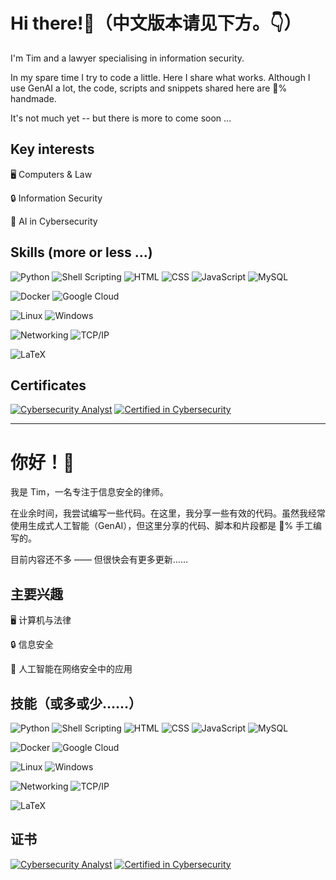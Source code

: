 # Hi there!👋（中文版本请见下方。👇）

I'm Tim and a lawyer specialising in information security.

In my spare time I try to code a little. Here I share what works. Although I use GenAI a lot, the code, scripts and snippets shared here are 💯% handmade.

It's not much yet -- but there is more to come soon ...

## Key interests

🖥️ Computers & Law

🔒 Information Security

🤖 AI in Cybersecurity

## Skills (more or less ...)

![Python](https://img.shields.io/badge/Python-3776AB?style=for-the-badge&logo=python&logoColor=white) ![Shell Scripting](https://img.shields.io/badge/Shell_Scripting-4EAA25?style=for-the-badge&logo=gnu-bash&logoColor=white)
![HTML](https://img.shields.io/badge/HTML-E34F26?style=for-the-badge&logo=html5&logoColor=white) ![CSS](https://img.shields.io/badge/CSS-1572B6?style=for-the-badge&logo=css3&logoColor=white) ![JavaScript](https://img.shields.io/badge/JavaScript-F7DF1E?style=for-the-badge&logo=javascript&logoColor=black)
![MySQL](https://img.shields.io/badge/MySQL-4479A1?style=for-the-badge&logo=mysql&logoColor=white)

![Docker](https://img.shields.io/badge/Docker-2496ED?style=for-the-badge&logo=docker&logoColor=white) ![Google Cloud](https://img.shields.io/badge/Google_Cloud-4285F4?style=for-the-badge&logo=google-cloud&logoColor=white)

![Linux](https://img.shields.io/badge/Linux-FCC624?style=for-the-badge&logo=linux&logoColor=black) ![Windows](https://img.shields.io/badge/Windows-0078D6?style=for-the-badge&logo=windows&logoColor=white)

![Networking](https://img.shields.io/badge/Networking-0096FF?style=for-the-badge&logo=network&logoColor=white) ![TCP/IP](https://img.shields.io/badge/TCP/IP-FF6600?style=for-the-badge&logo=internet-explorer&logoColor=white)

![LaTeX](https://img.shields.io/badge/LaTeX-008080?style=for-the-badge&logo=latex&logoColor=white)

## Certificates

[![Cybersecurity Analyst](https://img.shields.io/badge/Cybersecurity%20Analyst-IBM-121FCF?style=for-the-badge)](https://www.ibm.com/) [![Certified in Cybersecurity](https://img.shields.io/badge/Certified%20in%20Cybersecurity-ISC2-00A15D?style=for-the-badge)](https://www.isc2.org/)

***

# 你好！👋 

我是 Tim，一名专注于信息安全的律师。

在业余时间，我尝试编写一些代码。在这里，我分享一些有效的代码。虽然我经常使用生成式人工智能（GenAI），但这里分享的代码、脚本和片段都是 💯% 手工编写的。

目前内容还不多 —— 但很快会有更多更新……

## 主要兴趣

🖥️ 计算机与法律

🔒 信息安全

🤖 人工智能在网络安全中的应用

## 技能（或多或少……）

![Python](https://img.shields.io/badge/Python-3776AB?style=for-the-badge&logo=python&logoColor=white) ![Shell Scripting](https://img.shields.io/badge/Shell_Scripting-4EAA25?style=for-the-badge&logo=gnu-bash&logoColor=white)
![HTML](https://img.shields.io/badge/HTML-E34F26?style=for-the-badge&logo=html5&logoColor=white) ![CSS](https://img.shields.io/badge/CSS-1572B6?style=for-the-badge&logo=css3&logoColor=white) ![JavaScript](https://img.shields.io/badge/JavaScript-F7DF1E?style=for-the-badge&logo=javascript&logoColor=black)
![MySQL](https://img.shields.io/badge/MySQL-4479A1?style=for-the-badge&logo=mysql&logoColor=white)

![Docker](https://img.shields.io/badge/Docker-2496ED?style=for-the-badge&logo=docker&logoColor=white) ![Google Cloud](https://img.shields.io/badge/Google_Cloud-4285F4?style=for-the-badge&logo=google-cloud&logoColor=white)

![Linux](https://img.shields.io/badge/Linux-FCC624?style=for-the-badge&logo=linux&logoColor=black) ![Windows](https://img.shields.io/badge/Windows-0078D6?style=for-the-badge&logo=windows&logoColor=white)

![Networking](https://img.shields.io/badge/Networking-0096FF?style=for-the-badge&logo=network&logoColor=white) ![TCP/IP](https://img.shields.io/badge/TCP/IP-FF6600?style=for-the-badge&logo=internet-explorer&logoColor=white)

![LaTeX](https://img.shields.io/badge/LaTeX-008080?style=for-the-badge&logo=latex&logoColor=white)

## 证书

[![Cybersecurity Analyst](https://img.shields.io/badge/Cybersecurity%20Analyst-IBM-121FCF?style=for-the-badge)](https://www.ibm.com/) [![Certified in Cybersecurity](https://img.shields.io/badge/Certified%20in%20Cybersecurity-ISC2-00A15D?style=for-the-badge)](https://www.isc2.org/)
